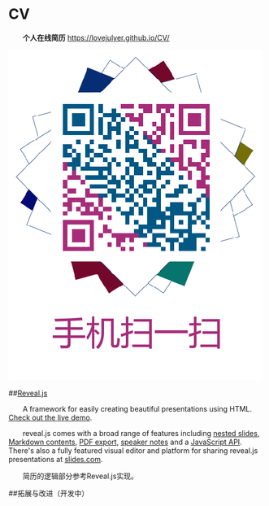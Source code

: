 # CV
  
&emsp;&emsp;**个人在线简历** [https://lovejulyer.github.io/CV/ ](https://lovejulyer.github.io/CV/ )


![](https://github.com/Lovejulyer/CV/blob/master/img/01.png)


##[Reveal.js](https://github.com/hakimel/reveal.js)

&emsp;&emsp;A framework for easily creating beautiful presentations using HTML. [Check out the live demo](http://lab.hakim.se/reveal-js/).

&emsp;&emsp;reveal.js comes with a broad range of features including [nested slides](https://github.com/hakimel/reveal.js#markup), [Markdown contents](https://github.com/hakimel/reveal.js#markdown), [PDF export](https://github.com/hakimel/reveal.js#pdf-export), [speaker notes](https://github.com/hakimel/reveal.js#speaker-notes) and a [JavaScript API](https://github.com/hakimel/reveal.js#api). There's also a fully featured visual editor and platform for sharing reveal.js presentations at [slides.com](https://slides.com?ref=github).

&emsp;&emsp;简历的逻辑部分参考Reveal.js实现。

##拓展与改进（开发中）

